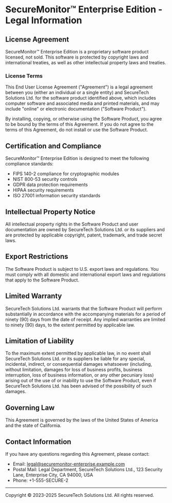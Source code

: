 # SecureMonitor™ Enterprise Edition - Legal Information

## License Agreement

SecureMonitor™ Enterprise Edition is a proprietary software product licensed, not sold. This software is protected by copyright laws and international treaties, as well as other intellectual property laws and treaties.

### License Terms

This End User License Agreement ("Agreement") is a legal agreement between you (either an individual or a single entity) and SecureTech Solutions Ltd. for the software product identified above, which includes computer software and associated media and printed materials, and may include "online" or electronic documentation ("Software Product").

By installing, copying, or otherwise using the Software Product, you agree to be bound by the terms of this Agreement. If you do not agree to the terms of this Agreement, do not install or use the Software Product.

## Certification and Compliance

SecureMonitor™ Enterprise Edition is designed to meet the following compliance standards:

- FIPS 140-2 compliance for cryptographic modules
- NIST 800-53 security controls
- GDPR data protection requirements
- HIPAA security requirements
- ISO 27001 information security standards

## Intellectual Property Notice

All intellectual property rights in the Software Product and user documentation are owned by SecureTech Solutions Ltd. or its suppliers and are protected by applicable copyright, patent, trademark, and trade secret laws.

## Export Restrictions

The Software Product is subject to U.S. export laws and regulations. You must comply with all domestic and international export laws and regulations that apply to the Software Product.

## Limited Warranty

SecureTech Solutions Ltd. warrants that the Software Product will perform substantially in accordance with the accompanying materials for a period of ninety (90) days from the date of receipt. Any implied warranties are limited to ninety (90) days, to the extent permitted by applicable law.

## Limitation of Liability

To the maximum extent permitted by applicable law, in no event shall SecureTech Solutions Ltd. or its suppliers be liable for any special, incidental, indirect, or consequential damages whatsoever (including, without limitation, damages for loss of business profits, business interruption, loss of business information, or any other pecuniary loss) arising out of the use of or inability to use the Software Product, even if SecureTech Solutions Ltd. has been advised of the possibility of such damages.

## Governing Law

This Agreement is governed by the laws of the United States of America and the state of California.

## Contact Information

If you have any questions regarding this Agreement, please contact:

- Email: legal@securemonitor-enterprise.example.com
- Postal Mail: Legal Department, SecureTech Solutions Ltd., 123 Security Lane, Enterprise City, CA 94000, USA
- Phone: +1-555-SECURE-2

---

Copyright © 2023-2025 SecureTech Solutions Ltd. All rights reserved.